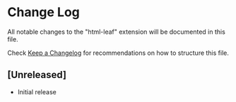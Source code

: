 # Change Log
All notable changes to the "html-leaf" extension will be documented in this file.

Check [Keep a Changelog](http://keepachangelog.com/) for recommendations on how to structure this file.

## [Unreleased]
- Initial release